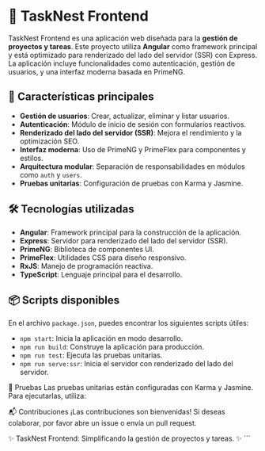 # 📝 TaskNest Frontend

TaskNest Frontend es una aplicación web diseñada para la **gestión de proyectos y tareas**. Este proyecto utiliza **Angular** como framework principal y está optimizado para renderizado del lado del servidor (SSR) con Express. La aplicación incluye funcionalidades como autenticación, gestión de usuarios, y una interfaz moderna basada en PrimeNG.

## 🚀 Características principales

- **Gestión de usuarios**: Crear, actualizar, eliminar y listar usuarios.
- **Autenticación**: Módulo de inicio de sesión con formularios reactivos.
- **Renderizado del lado del servidor (SSR)**: Mejora el rendimiento y la optimización SEO.
- **Interfaz moderna**: Uso de PrimeNG y PrimeFlex para componentes y estilos.
- **Arquitectura modular**: Separación de responsabilidades en módulos como `auth` y `users`.
- **Pruebas unitarias**: Configuración de pruebas con Karma y Jasmine.

## 🛠️ Tecnologías utilizadas

- **Angular**: Framework principal para la construcción de la aplicación.
- **Express**: Servidor para renderizado del lado del servidor (SSR).
- **PrimeNG**: Biblioteca de componentes UI.
- **PrimeFlex**: Utilidades CSS para diseño responsivo.
- **RxJS**: Manejo de programación reactiva.
- **TypeScript**: Lenguaje principal para el desarrollo.

## 📦 Scripts disponibles

En el archivo `package.json`, puedes encontrar los siguientes scripts útiles:

- `npm start`: Inicia la aplicación en modo desarrollo.
- `npm run build`: Construye la aplicación para producción.
- `npm run test`: Ejecuta las pruebas unitarias.
- `npm run serve:ssr`: Inicia el servidor con renderizado del lado del servidor.

🧪 Pruebas
Las pruebas unitarias están configuradas con Karma y Jasmine. Para ejecutarlas, utiliza:

📬 Contribuciones
¡Las contribuciones son bienvenidas! Si deseas colaborar, por favor abre un issue o envía un pull request.

✨ TaskNest Frontend: Simplificando la gestión de proyectos y tareas. ✨ ```
